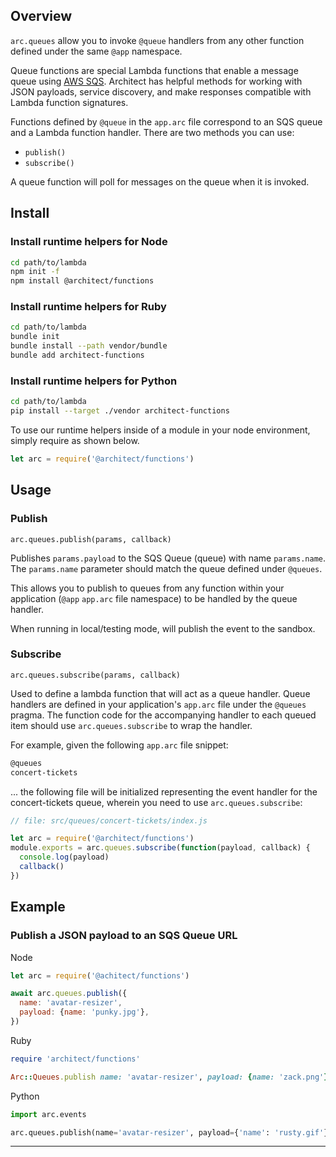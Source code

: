 ## Overview

`arc.queues` allow you to invoke `@queue` handlers from any other function defined under the same `@app` namespace. 

Queue functions are special Lambda functions that enable a message queue using [AWS SQS](https://aws.amazon.com/sqs/). Architect has helpful methods for working with JSON payloads, service discovery, and make responses compatible with Lambda function signatures.

Functions defined by `@queue` in the `app.arc` file correspond to an SQS queue and a Lambda function handler. There are two methods you can use: 

- `publish()`  
- `subscribe()`

A queue function will poll for messages on the queue when it is invoked. 

## Install

### Install runtime helpers for Node

```bash
cd path/to/lambda
npm init -f
npm install @architect/functions
```

### Install runtime helpers for Ruby

```bash
cd path/to/lambda
bundle init
bundle install --path vendor/bundle
bundle add architect-functions
```

### Install runtime helpers for Python

```bash
cd path/to/lambda
pip install --target ./vendor architect-functions
```

To use our runtime helpers inside of a module in your node environment, simply require as shown below.

```js
let arc = require('@architect/functions')
```

## Usage

### Publish

`arc.queues.publish(params, callback)`

Publishes `params.payload` to the SQS Queue (queue) with name `params.name`. The `params.name` parameter should match the queue defined under `@queues`. 

This allows you to publish to queues from any function within your application (`@app` `app.arc` file namespace) to be handled by the queue handler.

When running in local/testing mode, will publish the event to the sandbox.


### Subscribe

`arc.queues.subscribe(params, callback)`

Used to define a lambda function that will act as a queue handler. Queue handlers are defined in your application's `app.arc` file under the `@queues` pragma. The function code for the accompanying handler to each queued item should use `arc.queues.subscribe` to wrap the handler. 

For example, given the following `app.arc` file snippet:

```bash
@queues
concert-tickets
```

... the following file will be initialized representing the event handler for the concert-tickets queue, wherein you need to use `arc.queues.subscribe`:

```js
// file: src/queues/concert-tickets/index.js

let arc = require('@architect/functions')
module.exports = arc.queues.subscribe(function(payload, callback) {
  console.log(payload)
  callback()
})
```

## Example


### Publish a JSON payload to an SQS Queue URL

Node

```javascript
let arc = require('@achitect/functions')

await arc.queues.publish({
  name: 'avatar-resizer',
  payload: {name: 'punky.jpg'},
})
```

Ruby

```ruby
require 'architect/functions'

Arc::Queues.publish name: 'avatar-resizer', payload: {name: 'zack.png'}
```

Python

```python
import arc.events

arc.queues.publish(name='avatar-resizer', payload={'name': 'rusty.gif'})
```

---
